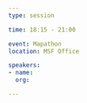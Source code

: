 ```yaml
---
type: session

time: 18:15 - 21:00

event: Mapathon
location: MSF Office

speakers:
- name: 
  org: 

---
```

